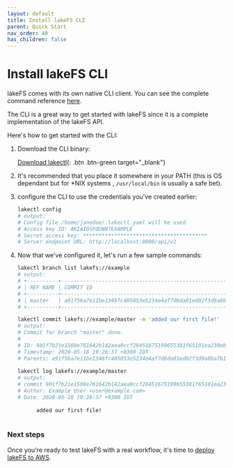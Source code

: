 ```yaml
---
layout: default
title: Install lakeFS CLI
parent: Quick Start
nav_order: 40
has_children: false
---
```


# Install lakeFS CLI

  lakeFS comes with its own native CLI client. You can see the complete command reference [here](../reference/commands.md).

  The CLI is a great way to get started with lakeFS since it is a complete implementation of the lakeFS API.

  Here's how to get started with the CLI:

  1. Download the CLI binary:

     [Download lakectl](../downloads.md){: .btn .btn-green target="_blank"}
  
  
  1. It's recommended that you place it somewhere in your PATH (this is OS dependant but for *NIX systems , `/usr/local/bin` is usually a safe bet).
  1. configure the CLI to use the credentials you've created earlier:

     ```bash
     lakectl config
     # output:
     # Config file /home/janedoe/.lakectl.yaml will be used
     # Access key ID: AKIAIOSFODNN7EXAMPLE
     # Secret access key: ****************************************
     # Server endpoint URL: http://localhost:8000/api/v1
     ```

  1. Now that we've configured it, let's run a few sample commands:

     ```bash
     lakectl branch list lakefs://example
     # output:
     # +----------+------------------------------------------------------------------+
     # | REF NAME | COMMIT ID                                                        |
     # +----------+------------------------------------------------------------------+
     # | master   | a91f56a7e11be1348fc405053e5234e4af7d6da01ed02f3d9a8ba7b1f71499c8 |
     # +----------+------------------------------------------------------------------+
     
     lakectl commit lakefs://example/master -m 'added our first file!'
     # output:
     # Commit for branch "master" done.
     # 
     # ID: 901f7b21e1508e761642b142aea0ccf28451675199655381f65101ea230ebb87
     # Timestamp: 2020-05-18 19:26:37 +0300 IDT
     # Parents: a91f56a7e11be1348fc405053e5234e4af7d6da01ed02f3d9a8ba7b1f71499c8
  
     lakectl log lakefs://example/master
     # output:  
     # commit 901f7b21e1508e761642b142aea0ccf28451675199655381f65101ea230ebb87
     # Author: Example User <user@example.com>
     # Date: 2020-05-18 19:26:37 +0300 IDT
       
           added our first file!
       
     ```

### Next steps

Once you're ready to test lakeFS with a real workflow, it's time to [deploy lakeFS to AWS](../deploying-aws/index.md).
